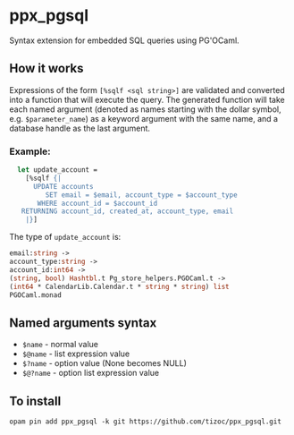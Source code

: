 # ppx_pgsql

Syntax extension for embedded SQL queries using PG'OCaml.

## How it works

Expressions of the form `[%sqlf <sql string>]` are validated and converted into a function that will execute the query. The generated function will take each named argument (denoted as names starting with the dollar symbol, e.g. `$parameter_name`) as a keyword argument with the same name, and a database handle as the last argument.

### Example:

```ocaml
  let update_account =
    [%sqlf {|
      UPDATE accounts
         SET email = $email, account_type = $account_type
       WHERE account_id = $account_id
   RETURNING account_id, created_at, account_type, email
    |}]
```

The type of `update_account` is:

```ocaml
email:string ->
account_type:string ->
account_id:int64 ->
(string, bool) Hashtbl.t Pg_store_helpers.PGOCaml.t ->
(int64 * CalendarLib.Calendar.t * string * string) list
PGOCaml.monad
```

## Named arguments syntax

- `$name` - normal value
- `$@name` - list expression value
- `$?name` - option value (None becomes NULL)
- `$@?name` - option list expression value

## To install

```
opam pin add ppx_pgsql -k git https://github.com/tizoc/ppx_pgsql.git
```
